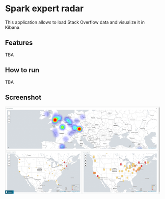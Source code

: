 # Spark expert radar

This application allows to load Stack Overflow data and visualize it in Kibana.

## Features

TBA

## How to run

TBA

## Screenshot

![preview not available](assets/kibana.png)
